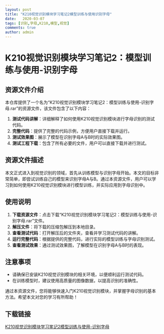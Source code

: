 ```yaml
---
layout: post
title: "K210视觉识别模块学习笔记2模型训练与使用识别字母"
date:   2020-03-07
tags: [识别,字母,K210,模型,视觉]
comments: true
author: admin
---
```

# K210视觉识别模块学习笔记2：模型训练与使用-识别字母

## 资源文件介绍

本仓库提供了一个名为“K210视觉识别模块学习笔记2：模型训练与使用-识别字母.rar”的资源文件，该文件包含了以下内容：

1. **测试代码讲解**：详细解释了如何使用K210视觉识别模块进行字母识别的测试代码。
2. **完整代码**：提供了完整的代码示例，方便用户直接下载并运行。
3. **测试效果图**：展示了模型在识别字母A与B时的实际效果图。
4. **测试工程下载**：包含了所有必要的文件，用户可以直接下载并进行测试。

## 资源文件描述

本文正式进入到视觉识别的领域，首先从训练模型与识别字母开始。本文的目标非常简单，即尝试训练自己的模型来识别字母A与B。通过本资源文件，用户可以学习到如何使用K210视觉识别模块进行模型训练，并实际应用到字母识别中。

## 使用说明

1. **下载资源文件**：点击下载“K210视觉识别模块学习笔记2：模型训练与使用-识别字母.rar”文件。
2. **解压文件**：将下载的压缩包解压到本地目录。
3. **查看测试代码**：打开解压后的文件夹，查看并学习测试代码的讲解。
4. **运行完整代码**：根据提供的完整代码，进行实际的模型训练与字母识别测试。
5. **查看测试效果**：通过测试效果图，了解模型在识别字母A与B时的表现。

## 注意事项

- 请确保已安装K210视觉识别模块的相关环境，以便顺利运行测试代码。
- 在训练模型时，建议使用高质量的图像数据，以提高识别的准确性。

通过本资源文件，您将能够快速入门K210视觉识别模块，并掌握字母识别的基本方法。希望本文对您的学习有所帮助！

## 下载链接

[K210视觉识别模块学习笔记2模型训练与使用-识别字母](https://pan.quark.cn/s/a300bd7e309d)